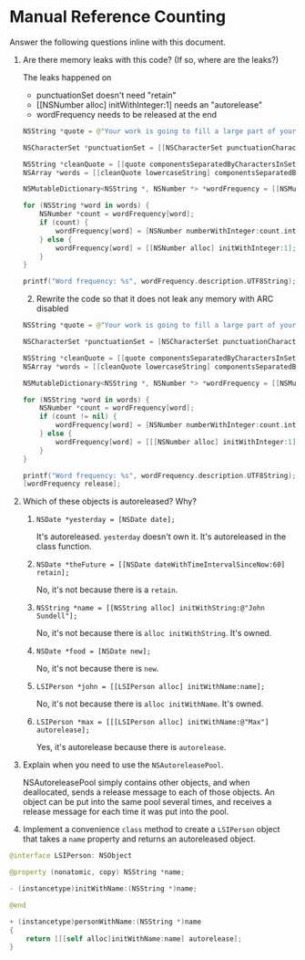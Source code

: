 # Manual Reference Counting

Answer the following questions inline with this document.

1. Are there memory leaks with this code? (If so, where are the leaks?)

	The leaks happened on 
	- punctuationSet doesn't need "retain"
	- [[NSNumber alloc] initWithInteger:1] needs an "autorelease"
	- wordFrequency needs to be released at the end

	```swift
	NSString *quote = @"Your work is going to fill a large part of your life, and the only way to be truly satisfied is to do what you believe is great work. And the only way to do great work is to love what you do. If you haven't found it yet, keep looking. Don't settle. As with all matters of the heart, you'll know when you find it. - Steve Jobs";

	NSCharacterSet *punctuationSet = [[NSCharacterSet punctuationCharacterSet] retain];

	NSString *cleanQuote = [[quote componentsSeparatedByCharactersInSet:punctuationSet] componentsJoinedByString:@""];
	NSArray *words = [[cleanQuote lowercaseString] componentsSeparatedByString:@" "];

	NSMutableDictionary<NSString *, NSNumber *> *wordFrequency = [[NSMutableDictionary alloc] init];

	for (NSString *word in words) {
		NSNumber *count = wordFrequency[word];
		if (count) {
			wordFrequency[word] = [NSNumber numberWithInteger:count.integerValue + 1];
		} else {
			wordFrequency[word] = [[NSNumber alloc] initWithInteger:1];
		}
	}

	printf("Word frequency: %s", wordFrequency.description.UTF8String);
	```

	2. Rewrite the code so that it does not leak any memory with ARC disabled

	```swift
	NSString *quote = @"Your work is going to fill a large part of your life, and the only way to be truly satisfied is to do what you believe is great work. And the only way to do great work is to love what you do. If you haven't found it yet, keep looking. Don't settle. As with all matters of the heart, you'll know when you find it. - Steve Jobs";

	NSCharacterSet *punctuationSet = [NSCharacterSet punctuationCharacterSet];

	NSString *cleanQuote = [[quote componentsSeparatedByCharactersInSet:punctuationSet] componentsJoinedByString:@""];
	NSArray *words = [[cleanQuote lowercaseString] componentsSeparatedByString:@" "];

	NSMutableDictionary<NSString *, NSNumber *> *wordFrequency = [[NSMutableDictionary alloc] init];

	for (NSString *word in words) {
		NSNumber *count = wordFrequency[word];
		if (count != nil) {
			wordFrequency[word] = [NSNumber numberWithInteger:count.integerValue + 1];
		} else {
			wordFrequency[word] = [[[NSNumber alloc] initWithInteger:1] autorelease];
		}
	}

	printf("Word frequency: %s", wordFrequency.description.UTF8String);
	[wordFrequency release];
	```

2. Which of these objects is autoreleased?  Why?

	1. `NSDate *yesterday = [NSDate date];`
		
		It's autoreleased. 	`yesterday` doesn't own it. It's autoreleased in the class function.
	
	2. `NSDate *theFuture = [[NSDate dateWithTimeIntervalSinceNow:60] retain];`

		No, it's not because there is a `retain`.
	
	3. `NSString *name = [[NSString alloc] initWithString:@"John Sundell"];`

		No, it's not because there is `alloc initWithString`. It's owned.
	
	4. `NSDate *food = [NSDate new];`

		No, it's not because there is `new`.
	
	5. `LSIPerson *john = [[LSIPerson alloc] initWithName:name];`

		No, it's not because there is `alloc initWithName`. It's owned.
	
	6. `LSIPerson *max = [[[LSIPerson alloc] initWithName:@"Max"] autorelease];`

		Yes, it's autorelease because there is `autorelease`.

3. Explain when you need to use the `NSAutoreleasePool`.

	NSAutoreleasePool simply contains other objects, and when deallocated, sends a release message to each of those objects. An object can be put into the same pool several times, and receives a release message for each time it was put into the pool.


4. Implement a convenience `class` method to create a `LSIPerson` object that takes a `name` property and returns an autoreleased object.

```swift
@interface LSIPerson: NSObject

@property (nonatomic, copy) NSString *name;

- (instancetype)initWithName:(NSString *)name;

@end
```

```swift
+ (instancetype)personWithName:(NSString *)name
{
    return [[[self alloc]initWithName:name] autorelease];
}
```
